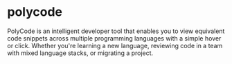 # polycode
PolyCode is an intelligent developer tool that enables you to view equivalent code snippets across multiple programming languages with a simple hover or click.  Whether you're learning a new language, reviewing code in a team with mixed language stacks, or migrating a project.
